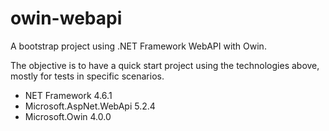 # owin-webapi

A bootstrap project using .NET Framework WebAPI with Owin.

The objective is to have a quick start project using the technologies above, mostly for tests in specific scenarios.

- NET Framework 4.6.1
- Microsoft.AspNet.WebApi 5.2.4
- Microsoft.Owin 4.0.0 
